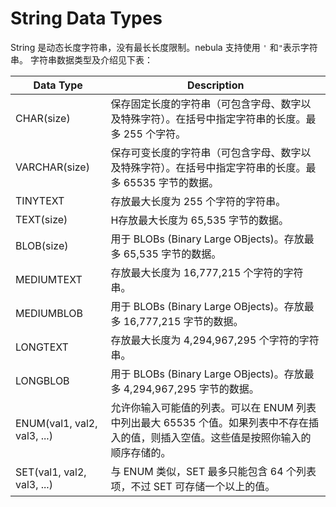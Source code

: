 # String Data Types
String 是动态长度字符串，没有最长长度限制。nebula 支持使用 `'` 和`"`表示字符串。
字符串数据类型及介绍见下表：

| Data Type | Description |
| ----- | ---- | 
| CHAR(size) | 保存固定长度的字符串（可包含字母、数字以及特殊字符）。在括号中指定字符串的长度。最多 255 个字符。 | 
| VARCHAR(size) |保存可变长度的字符串（可包含字母、数字以及特殊字符）。在括号中指定字符串的长度。最多 65535 字节的数据。 | 
| TINYTEXT | 存放最大长度为 255 个字符的字符串。 |
| TEXT(size)	 | H存放最大长度为 65,535 字节的数据。 | 
| BLOB(size) | 用于 BLOBs (Binary Large OBjects)。存放最多 65,535 字节的数据。| 
| MEDIUMTEXT | 存放最大长度为 16,777,215 个字符的字符串。| 
| MEDIUMBLOB | 用于 BLOBs (Binary Large OBjects)。存放最多 16,777,215 字节的数据。 | 
| LONGTEXT | 存放最大长度为 4,294,967,295 个字符的字符串。 | 
| LONGBLOB | 用于 BLOBs (Binary Large OBjects)。存放最多 4,294,967,295 字节的数据。 | 
| ENUM(val1, val2, val3, ...) |允许你输入可能值的列表。可以在 ENUM 列表中列出最大 65535 个值。如果列表中不存在插入的值，则插入空值。这些值是按照你输入的顺序存储的。 | 
| SET(val1, val2, val3, ...) |与 ENUM 类似，SET 最多只能包含 64 个列表项，不过 SET 可存储一个以上的值。| 
